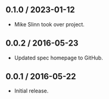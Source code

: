 ## 0.1.0 / 2023-01-12
  * Mike Slinn took over project.

## 0.0.2 / 2016-05-23
  * Updated spec homepage to GitHub.

## 0.0.1 / 2016-05-22
  * Initial release.
